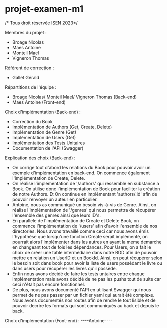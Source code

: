 # projet-examen-m1

/* Tous droit réservée ISEN 2023*/

Membres du projet : 
  - Broage Nicolas
  - Maes Antoine
  - Monteil Mael
  - Vigneron Thomas

Référent de correction : 
  - Gallet Gérald

Répartitions de l'équipe : 
  - Broage Nicolas/ Monteil Mael/ Vigneron Thomas (Back-end)
  - Maes Antoine (Front-end)

Choix d'implémentation (Back-end) : 
  - Correction du Book 
  - Implémentation de Authors (Get, Create, Delete)
  - Implémentation de Genre (Get)
  - Implémentation de Users (Get)
  - Implémentaiton des Tests Unitaires
  - Documentation de l'API (Swagger)

Explication des choix (Back-end) : 
  - On corrige tout d'abord les relations du Book pour pouvoir avoir un exemple d'implémentation en back-end. On commence également l'implémentation de Create, Delete. 
  - On réalise l'implémentation de '/authors' qui ressemble en substance a Book. On utilise donc l'implémentation de Book pour faciliter la création de notre Authors. Et On continue en implémentant 'authors/:id' afin de pouvoir renvoyer un auteur en particulier.
  - Antoine, nous as communiqué un besoin vis-à-vis de Genre. Ainsi, on réalise l'implémentation de '/genres' qui nous permettra de récupérer l'ensemble des genres ainsi que leurs ID's.
  - En parallele de l'implémentation de Create et Delete Book, on commence l'implémentation de '/users' afin d'avoir l'ensemble de nos directories. Nous avons travaillé comme ceci car nous avons émis l'hypothèse que lorsqu'une fonction Create serait implémenté, on pourrait alors l'implémenter dans les autres en ayant la meme demarche en changeant tout de fois les dépendances. Pour Users, on a fait le choix de créer une table intermédiaire dans notre BDD afin de pouvoir mettre en relation un UserID et un BookId. Ainsi, on peut récupérer selon le besoin soit dans book pour avoir la liste de users possédant le livre ou dans users pour récupérer les livres qu'il possède. 
  - Enfin nous avons décidé de faire les tests untaires entre chaque implémentation mais avons décidé de ne pas les pushs tout de suite car ceci n'était pas encore fonctionnel.  
  - De plus, nous avons documenté l'API en utilisant Swagger qui nous permet de ne pas passer par un fichier yaml qui aurait été complexe. Nous avons documentés nos routes afin de rendre le tout lisible et de pouvoir decrire les formats qui sont communiqués au back et depuis le back. 

Choix d'implémentation (Font-end) :
  ----Antoine----



